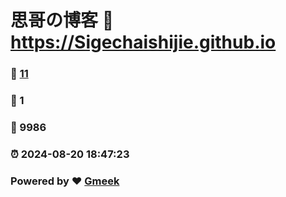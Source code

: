 # 思哥の博客 :link: https://Sigechaishijie.github.io 
### :page_facing_up: [11](https://Sigechaishijie.github.io/tag.html) 
### :speech_balloon: 1 
### :hibiscus: 9986 
### :alarm_clock: 2024-08-20 18:47:23 
### Powered by :heart: [Gmeek](https://github.com/Meekdai/Gmeek)
